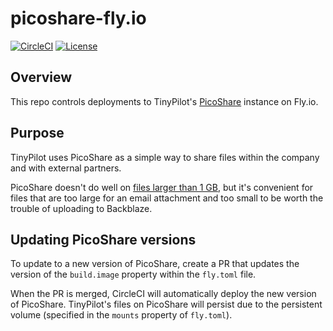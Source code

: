 # picoshare-fly.io

[![CircleCI](https://circleci.com/gh/tiny-pilot/picoshare-fly.io.svg?style=svg)](https://circleci.com/gh/tiny-pilot/picoshare-fly.io)
[![License](http://img.shields.io/:license-mit-blue.svg?style=flat-square)](LICENSE)

## Overview

This repo controls deployments to TinyPilot's [PicoShare](https://github.com/mtlynch/picoshare) instance on Fly.io.

## Purpose

TinyPilot uses PicoShare as a simple way to share files within the company and with external partners.

PicoShare doesn't do well on [files larger than 1 GB](https://github.com/mtlynch/picoshare/issues/355), but it's convenient for files that are too large for an email attachment and too small to be worth the trouble of uploading to Backblaze.

## Updating PicoShare versions

To update to a new version of PicoShare, create a PR that updates the version of the `build.image` property within the `fly.toml` file.

When the PR is merged, CircleCI will automatically deploy the new version of PicoShare. TinyPilot's files on PicoShare will persist due to the persistent volume (specified in the `mounts` property of `fly.toml`).
